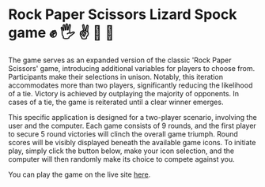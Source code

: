 # Rock Paper Scissors Lizard Spock game ✊ 🖐 ✌️ 🤏 🖖

The game serves as an expanded version of the classic 'Rock Paper Scissors' game, introducing additional variables for players to choose from. Participants make their selections in unison. Notably, this iteration accommodates more than two players, significantly reducing the likelihood of a tie. Victory is achieved by outplaying the majority of opponents. In cases of a tie, the game is reiterated until a clear winner emerges.

This specific application is designed for a two-player scenario, involving the user and the computer. Each game consists of 9 rounds, and the first player to secure 5 round victories will clinch the overall game triumph. Round scores will be visibly displayed beneath the available game icons. To initiate play, simply click the button below, make your icon selection, and the computer will then randomly make its choice to compete against you.

You can play the game on the live site [here](https://sasantazayoni.github.io/rock-paper-scissors-lizard-spock-game/).
